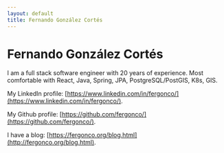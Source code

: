 ```yaml
---
layout: default
title: Fernando González Cortés
---
```


# Fernando González Cortés

I am a full stack software engineer with 20 years of experience. Most comfortable with React, Java, Spring, JPA, PostgreSQL/PostGIS, K8s, GIS.

My LinkedIn profile: [https://www.linkedin.com/in/fergonco/](https://www.linkedin.com/in/fergonco/).

My Github profile: [https://github.com/fergonco/](https://github.com/fergonco/).

I have a blog: [https://fergonco.org/blog.html](http://fergonco.org/blog.html).
